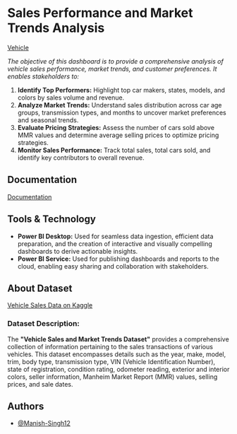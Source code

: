 
# Sales Performance and Market Trends Analysis

[Vehicle](https://github.com/Manish-Singh12/Vehicle_Market_Analysis_Using_PowerBI/blob/main/vehicle.jpeg "a title")

*The objective of this dashboard is to provide a comprehensive analysis of vehicle sales performance, market trends, and customer preferences. It enables stakeholders to:*

1. **Identify Top Performers:** Highlight top car makers, states, models, and colors by sales volume and revenue.
2. **Analyze Market Trends:** Understand sales distribution across car age groups, transmission types, and months to uncover market preferences and seasonal trends.
3. **Evaluate Pricing Strategies:** Assess the number of cars sold above MMR values and determine average selling prices to optimize pricing strategies.
4. **Monitor Sales Performance:** Track total sales, total cars sold, and identify key contributors to overall revenue.


## Documentation

[Documentation](https://github.com/Manish-Singh12/Vehicle_Market_Analysis_Using_PowerBI/blob/main/market_analysis.pdf)


## Tools & Technology

- **Power BI Desktop:** Used for seamless data ingestion, efficient data preparation, and the creation of interactive and visually compelling dashboards to derive actionable insights.
- **Power BI Service:** Used for publishing dashboards and reports to the cloud, enabling easy sharing and collaboration with stakeholders.
## About Dataset

[Vehicle Sales Data on Kaggle](https://www.kaggle.com/datasets/syedanwarafridi/vehicle-sales-data)

### Dataset Description:

The **"Vehicle Sales and Market Trends Dataset"** provides a comprehensive collection of information pertaining to the sales transactions of various vehicles. This dataset encompasses details such as the year, make, model, trim, body type, transmission type, VIN (Vehicle Identification Number), state of registration, condition rating, odometer reading, exterior and interior colors, seller information, Manheim Market Report (MMR) values, selling prices, and sale dates.
## Authors

- [@Manish-Singh12](https://github.com/Manish-Singh12)

